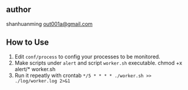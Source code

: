## author
shanhuanming <out001a@gmail.com>

## How to Use

1. Edit `conf/process` to config your processes to be monitored.
2. Make scripts under `alert` and script `worker.sh` executable.
    chmod +x alert/* worker.sh
3. Run it repeatly with crontab
    `*/5 * * * * ./worker.sh >> ./log/worker.log 2>&1`
